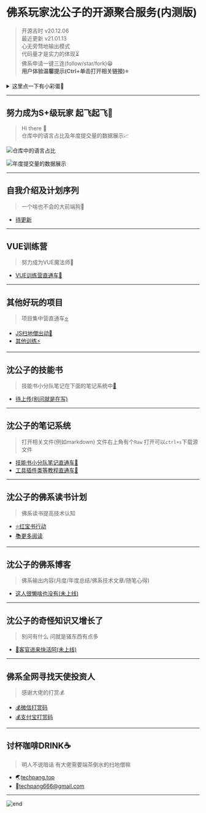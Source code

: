 
# **佛系玩家沈公子的开源聚合服务(内测版)**
>开源吉时 v20.12.06  
>最近更新 v21.01.13  
>心无旁骛地输出模式  
>代码量才是实力的体现⏳  
>佛系申请一键三连(follow/star/fork)😁  
>**用户体验温馨提示(Ctrl+单击打开相关链接)⭐**  

<details>
  <summary>这里点一下有小彩蛋🥚</summary>
  <pre>
  习大大说 "征途漫漫 惟有奋斗"🚀
  <br>
  狭路相逢勇者胜 兄弟萌冲阿🍖
  <br>
  这里佛系随缘更新 欢迎下次再来🤣
  </pre>
</details>

------
## **努力成为S+级玩家 起飞起飞🚀**
>Hi there 👋  
>仓库中的语言占比及年度提交量的数据展示📈  

![仓库中的语言占比](https://github-readme-stats.vercel.app/api/top-langs/?username=techpang666&layout=compact)

![年度提交量的数据展示](https://github-readme-stats.vercel.app/api?username=techpang666&theme=vue-dark&show_icons=true)

------
## **自我介绍及计划序列**
>一个啥也不会的大前端狗🐶  
* [待更新](./core_libs/test.md)

------
## **VUE训练营**
>努力成为VUE魔法师🔮  
* [VUE训练营直通车🚀](https://github.com/techpang666/vue_camp)

------
## **其他好玩的项目**
>项目集中营直通车[⭐](https://github.com/techpang666?tab=repositories)  
* [JS扫地僧出动👻](./core_libs/_map_note_libs/js_libs/js_map_note.md)
* [其他训练⚡](https://github.com/techpang666?tab=repositories)

------
## **沈公子的技能书**
>技能书小分队笔记在下面的笔记系统中[🚀](./core_libs/_map_note_libs)  
* [待上传(别问就是在写)](./core_libs/test.md)

------
## **沈公子的笔记系统**
>打开相关文件(例如markdown) 文件右上角有个`Raw` 打开可以`ctrl+s`下载源文件  
* [技能书小分队笔记直通车🌈](./core_libs/_map_note_libs)
* [工具插件类等教程直通车🐞](./core_libs/tool_plug_libs)

------
## **沈公子的佛系读书计划**
>佛系读书提高技术认知  
* [⭐红宝书行动](https://github.com/techpang666/eat_books_center/blob/main/books_center/red_ruby_book.md)
* [📚更多阅读](https://github.com/techpang666/eat_books_center)

------
## **沈公子的佛系博客**
>佛系输出内容(月度/年度总结/佛系技术文章/随笔心得)  
* [这人很懒啥也没有(未上线)](./core_libs/test.md)

------
## **沈公子的奇怪知识又增长了**
>别问有什么 问就是骚东西有点多  
* [🤣客官进来快活阿(未上线)](./core_libs/test.md)

------
## **佛系全网寻找天使投资人**
>感谢大佬的打赏💰  
* [💰微信打赏码](https://gitee.com/techpang/img_emoji_libs/raw/master/img_bed/markdown_images/wechat.png)
* [💰支付宝打赏码](https://gitee.com/techpang/img_emoji_libs/raw/master/img_bed/markdown_images/zhifubao.jpg)

------
## **讨杯咖啡DRINK☕**
>明人不说暗话 有大佬需要端茶倒水的扫地僧嘛  
* 🌏[techpang.top](https://techpang.top/)
* 📧techpang666@gmail.com

------
![end](https://gitee.com/techpang/img_emoji_libs/raw/master/img_bed/markdown_images/end.jpg '富婆加我吧不想努力了')